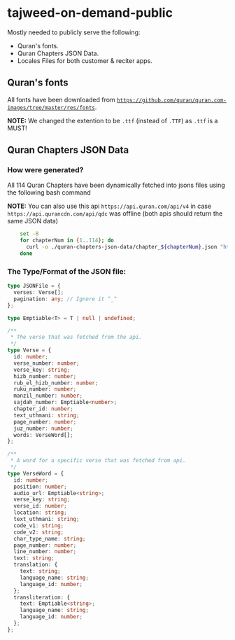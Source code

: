 # tajweed-on-demand-public

Mostly needed to publicly serve the following:

- Quran's fonts.
- Quran Chapters JSON Data.
- Locales Files for both customer & reciter apps.

## Quran's fonts

All fonts have been downloaded from [`https://github.com/quran/quran.com-images/tree/master/res/fonts`](https://github.com/quran/quran.com-images/tree/master/res/fonts).

**NOTE:** We changed the extention to be `.ttf` (instead of `.TTF`) as `.ttf` is a MUST!

## Quran Chapters JSON Data

### How were generated?

All 114 Quran Chapters have been dynamically fetched into jsons files using the following bash command

**NOTE:** You can also use this api `https://api.quran.com/api/v4` in case `https://api.qurancdn.com/api/qdc` was offline (both apis should return the same JSON data)

```bash
    set -B
    for chapterNum in {1..114}; do
      curl -o ./quran-chapters-json-data/chapter_${chapterNum}.json "https://api.qurancdn.com/api/qdc/verses/by_chapter/${chapterNum}?per_page=all&words=true&fields=chapter_id,text_uthmani&word_fields=verse_key,verse_id,page_number,location,text_uthmani,code_v1,code_v2"
    done
```

### The Type/Format of the JSON file:

```ts
type JSONFile = {
  verses: Verse[];
  pagination: any; // Ignore it ^_^
};

type Emptiable<T> = T | null | undefined;

/**
 * The verse that was fetched from the api.
 */
type Verse = {
  id: number;
  verse_number: number;
  verse_key: string;
  hizb_number: number;
  rub_el_hizb_number: number;
  ruku_number: number;
  manzil_number: number;
  sajdah_number: Emptiable<number>;
  chapter_id: number;
  text_uthmani: string;
  page_number: number;
  juz_number: number;
  words: VerseWord[];
};

/**
 * A word for a specific verse that was fetched from api.
 */
type VerseWord = {
  id: number;
  position: number;
  audio_url: Emptiable<string>;
  verse_key: string;
  verse_id: number;
  location: string;
  text_uthmani: string;
  code_v1: string;
  code_v2: string;
  char_type_name: string;
  page_number: number;
  line_number: number;
  text: string;
  translation: {
    text: string;
    language_name: string;
    language_id: number;
  };
  transliteration: {
    text: Emptiable<string>;
    language_name: string;
    language_id: number;
  };
};
```
